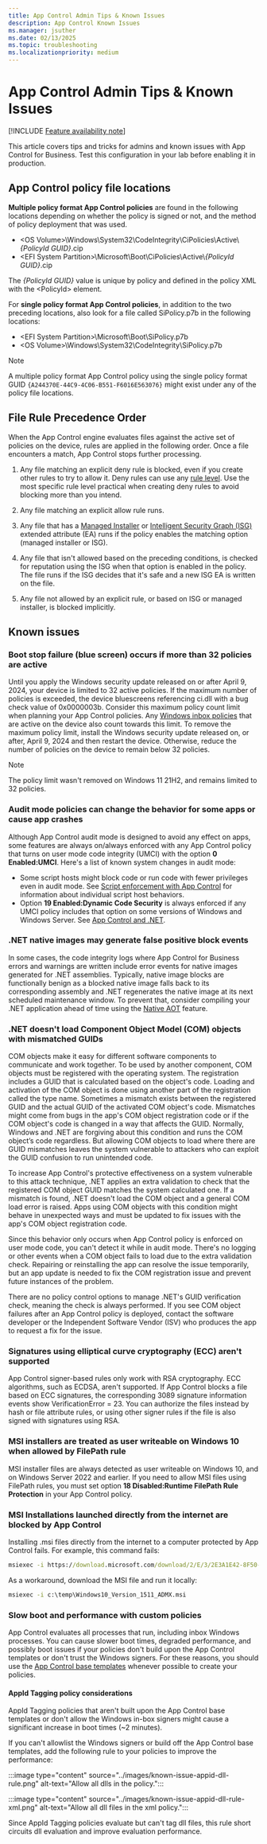 ```yaml
---
title: App Control Admin Tips & Known Issues
description: App Control Known Issues
ms.manager: jsuther
ms.date: 02/13/2025
ms.topic: troubleshooting
ms.localizationpriority: medium
---
```


# App Control Admin Tips & Known Issues

[!INCLUDE [Feature availability note](../includes/feature-availability-note.md)]

This article covers tips and tricks for admins and known issues with App Control for Business. Test this configuration in your lab before enabling it in production.

## App Control policy file locations

**Multiple policy format App Control policies** are found in the following locations depending on whether the policy is signed or not, and the method of policy deployment that was used.

- &lt;OS Volume&gt;\\Windows\\System32\\CodeIntegrity\\CiPolicies\Active\\*\{PolicyId GUID\}*.cip
- &lt;EFI System Partition&gt;\\Microsoft\\Boot\\CiPolicies\Active\\*\{PolicyId GUID\}*.cip

The *\{PolicyId GUID\}* value is unique by policy and defined in the policy XML with the &lt;PolicyId&gt; element.

For **single policy format App Control policies**, in addition to the two preceding locations, also look for a file called SiPolicy.p7b in the following locations:

- &lt;EFI System Partition&gt;\\Microsoft\\Boot\\SiPolicy.p7b
- &lt;OS Volume&gt;\\Windows\\System32\\CodeIntegrity\\SiPolicy.p7b

> [!NOTE]
> A multiple policy format App Control policy using the single policy format GUID `{A244370E-44C9-4C06-B551-F6016E563076}` might exist under any of the policy file locations.

## File Rule Precedence Order

When the App Control engine evaluates files against the active set of policies on the device, rules are applied in the following order. Once a file encounters a match, App Control stops further processing.

1. Any file matching an explicit deny rule is blocked, even if you create other rules to try to allow it. Deny rules can use any [rule level](../design/select-types-of-rules-to-create.md#app-control-for-business-file-rule-levels). Use the most specific rule level practical when creating deny rules to avoid blocking more than you intend.

2. Any file matching an explicit allow rule runs.

3. Any file that has a [Managed Installer](../design/configure-authorized-apps-deployed-with-a-managed-installer.md) or [Intelligent Security Graph (ISG)](../design/use-appcontrol-with-intelligent-security-graph.md) extended attribute (EA) runs if the policy enables the matching option (managed installer or ISG).

4. Any file that isn't allowed based on the preceding conditions, is checked for reputation using the ISG when that option is enabled in the policy. The file runs if the ISG decides that it's safe and a new ISG EA is written on the file.

5. Any file not allowed by an explicit rule, or based on ISG or managed installer, is blocked implicitly.

## Known issues

### Boot stop failure (blue screen) occurs if more than 32 policies are active

Until you apply the Windows security update released on or after April 9, 2024, your device is limited to 32 active policies. If the maximum number of policies is exceeded, the device bluescreens referencing ci.dll with a bug check value of 0x0000003b. Consider this maximum policy count limit when planning your App Control policies. Any [Windows inbox policies](inbox-appcontrol-policies.md) that are active on the device also count towards this limit. To remove the maximum policy limit, install the Windows security update released on, or after, April 9, 2024 and then restart the device. Otherwise, reduce the number of policies on the device to remain below 32 policies.

> [!NOTE]
> The policy limit wasn't removed on Windows 11 21H2, and remains limited to 32 policies.

### Audit mode policies can change the behavior for some apps or cause app crashes

Although App Control audit mode is designed to avoid any effect on apps, some features are always on/always enforced with any App Control policy that turns on user mode code integrity (UMCI) with the option **0 Enabled:UMCI**. Here's a list of known system changes in audit mode:

- Some script hosts might block code or run code with fewer privileges even in audit mode. See [Script enforcement with App Control](../design/script-enforcement.md) for information about individual script host behaviors.
- Option **19 Enabled:Dynamic Code Security** is always enforced if any UMCI policy includes that option on some versions of Windows and Windows Server. See [App Control and .NET](../design/appcontrol-and-dotnet.md#app-control-and-net-dynamic-code-security-hardening).

### .NET native images may generate false positive block events

In some cases, the code integrity logs where App Control for Business errors and warnings are written include error events for native images generated for .NET assemblies. Typically, native image blocks are functionally benign as a blocked native image falls back to its corresponding assembly and .NET regenerates the native image at its next scheduled maintenance window. To prevent that, consider compiling your .NET application ahead of time using the [Native AOT](/dotnet/core/deploying/native-aot) feature.

### .NET doesn't load Component Object Model (COM) objects with mismatched GUIDs

COM objects make it easy for different software components to communicate and work together. To be used by another component, COM objects must be registered with the operating system. The registration includes a GUID that is calculated based on the object's code. Loading and activation of the COM object is done using another part of the registration called the type name. Sometimes a mismatch exists between the registered GUID and the actual GUID of the activated COM object's code. Mismatches might come from bugs in the app's COM object registration code or if the COM object's code is changed in a way that affects the GUID. Normally, Windows and .NET are forgiving about this condition and runs the COM object’s code regardless. But allowing COM objects to load where there are GUID mismatches leaves the system vulnerable to attackers who can exploit the GUID confusion to run unintended code.

To increase App Control's protective effectiveness on a system vulnerable to this attack technique, .NET applies an extra validation to check that the registered COM object GUID matches the system calculated one. If a mismatch is found, .NET doesn't load the COM object and a general COM load error is raised. Apps using COM objects with this condition might behave in unexpected ways and must be updated to fix issues with the app's COM object registration code.

Since this behavior only occurs when App Control policy is enforced on user mode code, you can't detect it while in audit mode. There's no logging or other events when a COM object fails to load due to the extra validation check. Repairing or reinstalling the app can resolve the issue temporarily, but an app update is needed to fix the COM registration issue and prevent future instances of the problem.

There are no policy control options to manage .NET's GUID verification check, meaning the check is always performed. If you see COM object failures after an App Control policy is deployed, contact the software developer or the Independent Software Vendor (ISV) who produces the app to request a fix for the issue.

### Signatures using elliptical curve cryptography (ECC) aren't supported

App Control signer-based rules only work with RSA cryptography. ECC algorithms, such as ECDSA, aren't supported. If App Control blocks a file based on ECC signatures, the corresponding 3089 signature information events show VerificationError = 23. You can authorize the files instead by hash or file attribute rules, or using other signer rules if the file is also signed with signatures using RSA.

### MSI installers are treated as user writeable on Windows 10 when allowed by FilePath rule

MSI installer files are always detected as user writeable on Windows 10, and on Windows Server 2022 and earlier. If you need to allow MSI files using FilePath rules, you must set option **18 Disabled:Runtime FilePath Rule Protection** in your App Control policy.

### MSI Installations launched directly from the internet are blocked by App Control

Installing .msi files directly from the internet to a computer protected by App Control fails.
For example, this command fails:

```cmd
msiexec -i https://download.microsoft.com/download/2/E/3/2E3A1E42-8F50-4396-9E7E-76209EA4F429/Windows10_Version_1511_ADMX.msi
```

As a workaround, download the MSI file and run it locally:

```cmd
msiexec -i c:\temp\Windows10_Version_1511_ADMX.msi
```

### Slow boot and performance with custom policies

App Control evaluates all processes that run, including inbox Windows processes. You can cause slower boot times, degraded performance, and possibly boot issues if your policies don't build upon the App Control templates or don't trust the Windows signers. For these reasons, you should use the [App Control base templates](../design/example-appcontrol-base-policies.md) whenever possible to create your policies.

#### AppId Tagging policy considerations

AppId Tagging policies that aren't built upon the App Control base templates or don't allow the Windows in-box signers might cause a significant increase in boot times (~2 minutes).

If you can't allowlist the Windows signers or build off the App Control base templates, add the following rule to your policies to improve the performance:

:::image type="content" source="../images/known-issue-appid-dll-rule.png" alt-text="Allow all dlls in the policy.":::

:::image type="content" source="../images/known-issue-appid-dll-rule-xml.png" alt-text="Allow all dll files in the xml policy.":::

Since AppId Tagging policies evaluate but can't tag dll files, this rule short circuits dll evaluation and improve evaluation performance.
